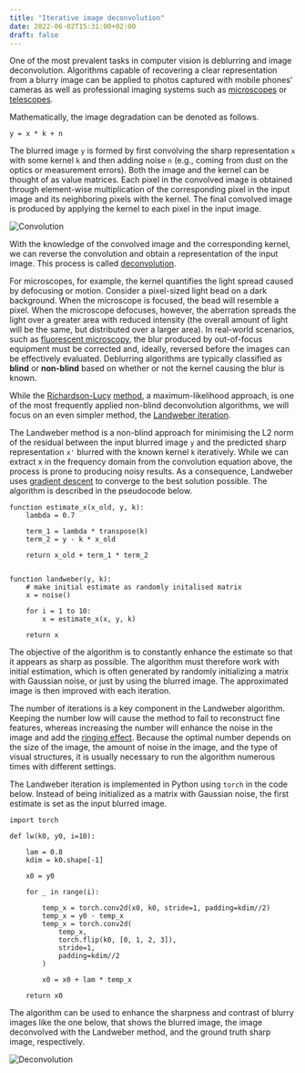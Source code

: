 ```yaml
---
title: "Iterative image deconvolution"
date: 2022-06-02T15:31:00+02:00
draft: false
---
```


One of the most prevalent tasks in computer vision is deblurring and image deconvolution. Algorithms capable of recovering a clear representation from a blurry image can be applied to photos captured with mobile phones' cameras as well as professional imaging systems such as [microscopes](https://www.nature.com/articles/s41587-021-01092-2) or [telescopes](https://astrodoc.ca/wp-content/uploads/2017/06/Sky-and-Telescope-July-2017-Deconvolution-article.pdf). 

Mathematically, the image degradation can be denoted as follows. 

```
y = x * k + n
```

The blurred image `y` is formed by first convolving the sharp representation `x` with some kernel `k` and then adding noise `n` (e.g., coming from dust on the optics or measurement errors). Both the image and the kernel can be thought of as value matrices. Each pixel in the convolved image is obtained through element-wise multiplication of the corresponding pixel in the input image and its neighboring pixels with the kernel. The final convolved image is produced by applying the kernel to each pixel in the input image.

![Convolution](/convolution.png)

With the knowledge of the convolved image and the corresponding kernel, we can reverse the convolution and obtain a representation of the input image. This process is called [deconvolution](https://reader.elsevier.com/reader/sd/pii/S1046202316305096?token=F8F547C2064FC88FAB3466F42581E4E07C091B6DBF4177B5717DA2B3B53A29D5E8F3A3CFF945F42208A03BF043E78D1A&originRegion=eu-west-1&originCreation=20220602154212).

For microscopes, for example, the kernel quantifies the light spread caused by defocusing or motion. Consider a pixel-sized light bead on a dark background. When the microscope is focused, the bead will resemble a pixel. When the microscope defocuses, however, the aberration spreads the light over a greater area with reduced intensity (the overall amount of light will be the same, but distributed over a larger area). In real-world scenarios, such as [fluorescent microscopy](https://t-c.me/deconvolution/#:~:text=fluorescent%20microscopy), the blur produced by out-of-focus equipment must be corrected and, ideally, reversed before the images can be effectively evaluated. Deblurring algorithms are typically classified as **blind** or **non-blind** based on whether or not the kernel causing the blur is known.

While the [Richardson-Lucy](https://opg.optica.org/josa/abstract.cfm?uri=josa-62-1-55) [method](https://ui.adsabs.harvard.edu/abs/1974AJ.....79..745L/abstract), a maximum-likelihood approach, is one of the most frequently applied non-blind deconvolution algorithms, we will focus on an even simpler method, the [Landweber iteration](https://www.jstor.org/stable/2372313).

The Landweber method is a non-blind approach for minimising the L2 norm of the residual between the input blurred image `y` and the predicted sharp representation `x'` blurred with the known kernel `k` iteratively. While we can extract x in the frequency domain from the convolution equation above, the process is prone to producing noisy results. As a consequence, Landweber uses [gradient descent](https://ml-cheatsheet.readthedocs.io/en/latest/gradient_descent.html) to converge to the best solution possible. The algorithm is described in the pseudocode below.

```
function estimate_x(x_old, y, k):
    lambda = 0.7
	
    term_1 = lambda * transpose(k)
    term_2 = y - k * x_old
    
    return x_old + term_1 * term_2
    

function landweber(y, k):
    # make initial estimate as randomly initalised matrix 
    x = noise()

    for i = 1 to 10:
        x = estimate_x(x, y, k)
        
    return x
```

The objective of the algorithm is to constantly enhance the estimate so that it appears as sharp as possible. The algorithm must therefore work with initial estimation, which is often generated by randomly initializing a matrix with Gaussian noise, or just by using the blurred image. The approximated image is then improved with each iteration.

The number of iterations is a key component in the Landweber algorithm. Keeping the number low will cause the method to fail to reconstruct fine features, whereas increasing the number will enhance the noise in the image and add the [ringing effect](https://www.researchgate.net/publication/320544148_Explicit_Ringing_Removal_in_Image_Deblurring). Because the optimal number depends on the size of the image, the amount of noise in the image, and the type of visual structures, it is usually necessary to run the algorithm numerous times with different settings.

The Landweber iteration is implemented in Python using `torch` in the code below. Instead of being initialized as a matrix with Gaussian noise, the first estimate is set as the input blurred image.

```
import torch

def lw(k0, y0, i=10):

    lam = 0.8
    kdim = k0.shape[-1]
    
    x0 = y0

    for _ in range(i):

        temp_x = torch.conv2d(x0, k0, stride=1, padding=kdim//2)
        temp_x = y0 - temp_x
        temp_x = torch.conv2d(
            temp_x, 
            torch.flip(k0, [0, 1, 2, 3]), 
            stride=1, 
            padding=kdim//2
        )

        x0 = x0 + lam * temp_x
        
    return x0
```

The algorithm can be used to enhance the sharpness and contrast of blurry images like the one below, that shows the blurred image, the image deconvolved with the Landweber method, and the ground truth sharp image, respectively.

![Deconvolution](/milky.png)


